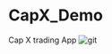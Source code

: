 # CapX_Demo
Cap X trading App
![git](https://github.com/user-attachments/assets/fee2c292-0006-4b2a-acd0-4bd29d7c3ca0)

